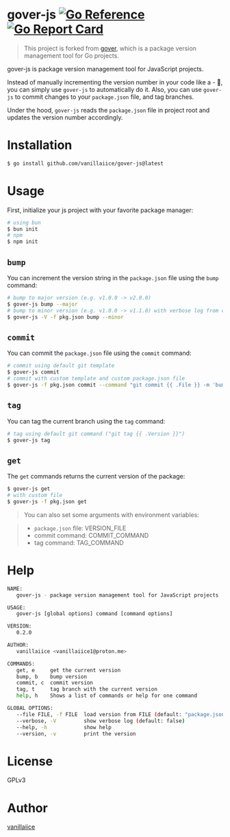 # gover-js [![Go Reference](https://pkg.go.dev/badge/golang.org/x/example.svg)](https://pkg.go.dev/github.com/vanillaiice/gover-js) [![Go Report Card](https://goreportcard.com/badge/github.com/vanillaiice/gover-js)](https://goreportcard.com/report/github.com/vanillaiice/gover-js)

> This project is forked from [gover](https://github.com/vanillaiice/gover), which is a package version management tool for Go projects.

gover-js is package version management tool for JavaScript projects.

Instead of manually incrementing the version number in your code like a - 🗿,
you can simply use `gover-js` to automatically do it.
Also, you can use `gover-js` to commit changes to your `package.json` file,
and tag branches.

Under the hood, `gover-js` reads the `package.json` file in project root
and updates the version number accordingly.

# Installation

```sh
$ go install github.com/vanillaiice/gover-js@latest
```

# Usage

First, initialize your js project with your favorite package manager:

```sh
# using bun
$ bun init
# npm
$ npm init
```

## `bump`

You can increment the version string in the `package.json` file using the `bump` command:

```sh
# bump to major version (e.g. v1.0.0 -> v2.0.0)
$ gover-js bump --major
# bump to minor version (e.g. v1.0.0 -> v1.1.0) with verbose log from custom package.json file
$ gover-js -V -f pkg.json bump --minor
```

## `commit`

You can commit the `package.json` file using the `commit` command:

```sh
# commit using default git template
$ gover-js commit
# commit with custom template and custom package.json file
$ gover-js -f pkg.json commit --command "git commit {{ .File }} -m 'bump to {{ .Version }}'"
```

## `tag`

You can tag the current branch using the `tag` command:

```sh
# tag using default git command ("git tag {{ .Version }}")
$ gover-js tag
```

## `get`

The `get` commands returns the current version of the package:

```sh
$ gover-js get
# with custom file
$ gover-js -f pkg.json get
```

> You can also set some arguments with environment variables:

> - `package.json` file: VERSION_FILE
> - commit command: COMMIT_COMMAND
> - tag command: TAG_COMMAND

# Help

```sh
NAME:
   gover-js - package version management tool for JavaScript projects

USAGE:
   gover-js [global options] command [command options]

VERSION:
   0.2.0

AUTHOR:
   vanillaiice <vanillaiice1@proton.me>

COMMANDS:
   get, e     get the current version
   bump, b    bump version
   commit, c  commit version
   tag, t     tag branch with the current version
   help, h    Shows a list of commands or help for one command

GLOBAL OPTIONS:
   --file FILE, -f FILE  load version from FILE (default: "package.json") [$VERSION_FILE]
   --verbose, -V         show verbose log (default: false)
   --help, -h            show help
   --version, -v         print the version
```

# License

GPLv3

# Author

[vanillaiice](https://github.com/vanillaiice)
